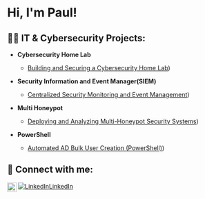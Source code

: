 <h1>Hi, I'm Paul! 

<h2>👨‍💻 IT & Cybersecurity Projects:</h2>

- <b>Cybersecurity Home Lab</b>
  - [Building and Securing a Cybersecurity Home Lab](https://github.com/Paul5070/Cybersecurity-Home-Lab))
    
- <b>Security Information and Event Manager(SIEM)</b>
  - [Centralized Security Monitoring and Event Management](https://github.com/Paul5070/SIEM))
    
- <b>Multi Honeypot</b>
  - [Deploying and Analyzing Multi-Honeypot Security Systems](https://github.com/Paul5070/Multi-Honeypot))

- <b>PowerShell</b>
  - [Automated AD Bulk User Creation (PowerShell)](https://github.com/Paul5070/AD_BulkUser_Creation))


<h2> 🤳 Connect with me:</h2>
<img align="left" alt="JoshMadakor | LinkedIn" width="22px" src="https://cdn.jsdelivr.net/npm/simple-icons@v3/icons/linkedin.svg" />

[![LinkedIn](https://www.google.com/s2/favicons?domain=linkedin.com)LinkedIn](https://www.linkedin.com/in/paul-s77)



<!--
**joshmadakor1/joshmadakor1** is a ✨ _special_ ✨ repository because its `README.md` (this file) appears on your GitHub profile.

Here are some ideas to get you started:

- 🔭 I’m currently working on ...
- 🌱 I’m currently learning ...
- 👯 I’m looking to collaborate on ...
- 🤔 I’m looking for help with ...
- 💬 Ask me about ...
- 📫 How to reach me: ...
- 😄 Pronouns: ...
- ⚡ Fun fact: ...
-->
